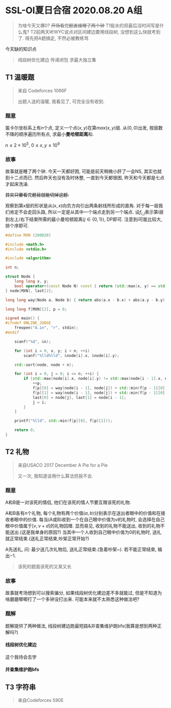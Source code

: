# SSL-OI夏日合宿 2020.08.20 A组

> 为啥今天又爆0?
> ~~开场看完题直接睡了两个钟~~
> T1挺水的但最后没时间写是什么鬼?
> T2前两天听WYC说点对区间建边要用线段树, 没想到这么快就考到了.
> 得先把A题搞定, 不然必被教练骂

今天缺的知识点
> 线段树优化建边
> 传递闭包
> 求最大独立集

## T1 温暖题 

>来自 Codeforces 1066F
>
> 出题人送的温暖, 我看见了, 可完全没有收到.

### 题意

笛卡尔坐标系上有$n$个点, 定义一个点$(x,y)$在第$max(x,y)$层.
从$(0,0)$出发, 按层数不降的顺序遍历所有点, 求最小**曼哈顿距离**和.

$n \leq 2 \times 10^5$, $0\leq x,y\leq10^9$

### 故事

故事就是睡了两个钟. 今天一天都好困, 可能是前天稍微小肝了一会NS, 其实也就到十二点而已. 然后昨天也没有及时休整, 一直到今天都很困, 昨天和今天都是七点才起床洗澡.

~~其实只要看完题目就能切掉这题.~~ 

观察到第$x$层的形状是从$(x,x)$向负方向引出两条射线所形成的直角. 对于每一层我们肯定不会走回头路, 所以一定是从其中一个端点走到另一个端点. 
设$f_{i,j}$表示第i层到左上/右下结束所需的最小曼哈顿距离($j\in\{0,1\}$), DP即可. 注意到$i$可能比较大, 排个序即可.

``` cpp
#define MXN (200020)

#include <math.h>
#include <stdio.h>

#include <algorithm>

int n;

struct Node {
    long long x, y;
    bool operator<(const Node N) const { return (std::max(x, y) == std::max(N.x, N.y)) ? ((x == N.x) ? (y > N.y) : (x < N.x)) : (std::max(x, y) < std::max(N.x, N.y)); }
} node[MXN], last[2];

long long way(Node a, Node b) { return abs(a.x - b.x) + abs(a.y - b.y); }

long long f[MXN][2], p = 0;

signed main() {
#ifndef ONLINE_JUDGE
    freopen("A.in", "r", stdin);
#endif

    scanf("%d", &n);

    for (int i = 0, x, y; i < n; ++i)
        scanf("%lld%lld", &node[i].x, &node[i].y);

    std::sort(node, node + n);

    for (int i = 0, j = 0; i <= n; ++i) {
        if (std::max(node[i].x, node[i].y) != std::max(node[i - 1].x, node[i - 1].y)) {
            ++p;
            f[p][0] = way(node[i - 1], node[j]) + std::min(f[p - 1][0] + way(last[0], node[i - 1]), f[p - 1][1] + way(last[1], node[i - 1]));
            f[p][1] = way(node[i - 1], node[j]) + std::min(f[p - 1][0] + way(last[0], node[j]), f[p - 1][1] + way(last[1], node[j]));
            last[0] = node[j], last[1] = node[i - 1];
            j = i;
        }
    }

    printf("%lld", std::min(f[p][0], f[p][1]));

    return 0;
}
```

## T2 礼物 

> 来自USACO 2017 December A Pie for a Pie
>
> 又一次, 我知道该用什么算法但我不会.

### 题意

A和B是一对该死的情侣, 他们在该死的情人节要互赠该死的礼物.

A和B各有$n$个礼物, 每个礼物有两个价值$(a,b)$分别表示在送出者眼中的价值和在接收者眼中的价值. 每当(A或B)收到一个在自己眼中价值为$v$的礼物时, 会选择在自己眼中价值属于$[v,v+d]$的礼物回赠. 显而易见, 收到的礼物不能送出, 收到的礼物不能送出.(这是我单身的原因?)
当其中一个人收到自己眼中价值为$0$的礼物时, 送礼就正常结束.(送礼正常结束,吵架正常开始?)

A先送礼, 问: 最少送几次礼物后, 送礼正常结束.(急着吵架~). 若不能正常结束, 输出$-1$.

> 该死的题面该死的又臭又长

### 故事

故事就考场想到可以搜索骗分, 如果线段树优化建边差不多就能过, 但是不知道为啥磨磨唧唧打了一个多钟没打出来. 可能本来就不太熟悉这种做法吧?

### 题解

题解提供了两种做法, 线段树建边跑最短路&并查集维护跑bfs(我算是想到两种正解吗?)

#### 线段树优化建边

这个我待会去学

#### 并查集维护跑bfs



## T3 字符串

> 来自Codeforces 590E

 